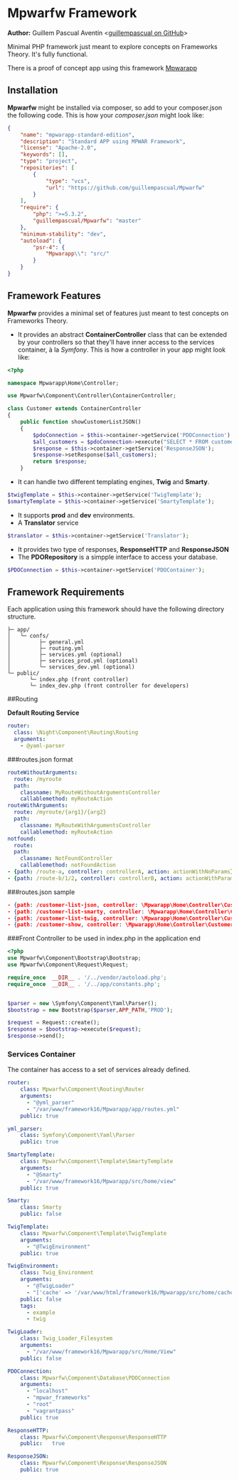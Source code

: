 Mpwarfw Framework
==============
**Author:** Guillem Pascual Aventín <[guillempascual on GitHub](https://github.com/guillempascual "guillempascual")>

Minimal PHP framework just meant to explore concepts on Frameworks Theory. It's fully functional.

There is a proof of concept app using this framework [Mpwarapp](https://github.com/guillempascual/mpwarapp "Mpwarapp")

Installation
-------------
**Mpwarfw** might be installed via composer, so add to your composer.json the following code.
This is how your *composer.json* might look like:

```json
{
    "name": "mpwarapp-standard-edition",
    "description": "Standard APP using MPWAR Framework",
    "license": "Apache-2.0",
    "keywords": [],
    "type": "project",
    "repositories": [
        {
            "type": "vcs",
            "url": "https://github.com/guillempascual/Mpwarfw"
        }
    ],
    "require": {
        "php": ">=5.3.2",
        "guillempascual/Mpwarfw": "master"
    },
    "minimum-stability": "dev",
    "autoload": {
        "psr-4": {
            "Mpwarapp\\": "src/"
        }
    }
}
```

Framework Features
------------------------

**Mpwarfw** provides a minimal set of features just meant to test concepts on Frameworks Theory.

- It provides an abstract **ContainerController** class that can be extended by your controllers so that they'll have inner access to the services container, à la *Symfony*.
This is how a controller in your app might look like:

```php
<?php

namespace Mpwarapp\Home\Controller;

use Mpwarfw\Component\Controller\ContainerController;

class Customer extends ContainerController 
{
    public function showCustomerListJSON()
    {
        $pdoConnection = $this->container->getService('PDOConnection');
        $all_customers = $pdoConnection->execute("SELECT * FROM customer", array());
        $response = $this->container->getService('ResponseJSON');
        $response->setResponse($all_customers);
        return $response;
    }
```
 -  It can handle two different templating engines, **Twig** and **Smarty**.
```php
$twigTemplate = $this->container->getService('TwigTemplate');
$smartyTemplate = $this->container->getService('SmartyTemplate');
```
 - It supports **prod** and **dev** environments.
 - A **Translator** service
```php
$translator = $this->container->getService('Translator');
```
 - It provides two type of responses, **ResponseHTTP** and **ResponseJSON**
 - The **PDORepository** is a simpple interface to access your database.
```php
$PDOConnection = $this->container->getService('PDOContainer');
```

Framework Requirements
------------------------

Each application using this framework should have the following directory structure.
```
├─ app/
│   └─ confs/
│         ├─ general.yml
│         ├─ routing.yml
│         ├─ services.yml (optional)
│         ├─ services_prod.yml (optional)
│         └─ services_dev.yml (optional)
└─ public/
       └─ index.php (front controller)
       └─ index_dev.php (front controller for developers)
```

##Routing

**Default Routing Service**
```yml
router:
  class: \Night\Component\Routing\Routing
  arguments:
    - @yaml-parser
```
###routes.json format
```yml
routeWithoutArguments:
  route: /myroute
  path:
    classname: MyRouteWithoutArgumentsController
    callablemethod: myRouteAction
routeWithArguments:
  route: /myroute/{arg1}/{arg2}
  path:
    classname: MyRouteWithArgumentsController
    callablemethod: myRouteAction
notfound:
  route:
  path:
    classname: NotFoundController
    callablemethod: notFoundAction
- {path: /route-a, controller: controllerA, action: actionWithNoParams}
- {path: /route-b/1/2, controller: controllerB, action: actionWithParams}
```

###routes.json sample
```json
- {path: /customer-list-json, controller: \Mpwarapp\Home\Controller\Customer, action: showCustomerListJSON}
- {path: /customer-list-smarty, controller: \Mpwarapp\Home\Controller\Customer, action: showCustomerListSmarty}
- {path: /customer-list-twig, controller: \Mpwarapp\Home\Controller\Customer, action: showCustomerListTwig}
- {path: /customer-show, controller: \Mpwarapp\Home\Controller\Customer, action: show}
```

###Front Controller to be used in index.php in the application end
```php
<?php
use Mpwarfw\Component\Bootstrap\Bootstrap;
use Mpwarfw\Component\Request\Request;

require_once  __DIR__ . '/../vendor/autoload.php';
require_once  __DIR__ . '/../app/constants.php';


$parser = new \Symfony\Component\Yaml\Parser();
$bootstrap = new Bootstrap($parser,APP_PATH,'PROD');

$request = Request::create();
$response = $bootstrap->execute($request);
$response->send();
```

### Services Container

The container has access to a set of services already defined.
```yml
router:
    class: Mpwarfw\Component\Routing\Router
    arguments:
      - "@yml_parser"
      - "/var/www/framework16/Mpwarapp/app/routes.yml"
    public: true

yml_parser:
    class: Symfony\Component\Yaml\Parser
    public: true

SmartyTemplate:
    class: Mpwarfw\Component\Template\SmartyTemplate
    arguments:
      - "@Smarty"
      - "/var/www/framework16/Mpwarapp/src/home/view"
    public: true

Smarty:
    class: Smarty
    public: false

TwigTemplate:
    class: Mpwarfw\Component\Template\TwigTemplate
    arguments:
      - "@TwigEnvironment"
    public: true

TwigEnvironment:
    class: Twig_Environment
    arguments:
      - "@TwigLoader"
      - "['cache' => '/var/www/html/framework16/Mpwarapp/src/home/cache', 'debug' => 'false']"
    public: false
    tags:
      - example
      - twig

TwigLoader:
    class: Twig_Loader_Filesystem
    arguments:
      - "/var/www/framework16/Mpwarapp/src/Home/View"
    public: false

PDOConnection:
    class: Mpwarfw\Component\Database\PDOConnection
    arguments:
      - "localhost"
      - "mpwar_frameworks"
      - "root"
      - "vagrantpass"
    public: true

ResponseHTTP:
    class: Mpwarfw\Component\Response\ResponseHTTP
    public:   true

ResponseJSON:
    class: Mpwarfw\Component\Response\ResponseJSON
    public: true
```
